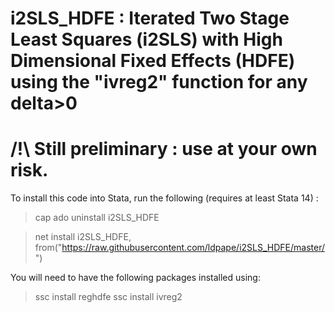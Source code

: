 # i2SLS_HDFE : Iterated Two Stage Least Squares (i2SLS) with High Dimensional Fixed Effects (HDFE) using the "ivreg2" function for any delta>0
# /!\ Still preliminary : use at your own risk.
To install this code into Stata, run the following (requires at least Stata 14) :

> cap ado uninstall i2SLS_HDFE

> net install i2SLS_HDFE, from("https://raw.githubusercontent.com/ldpape/i2SLS_HDFE/master/")

You will need to have the following packages installed using:
>ssc install reghdfe
>ssc install ivreg2
